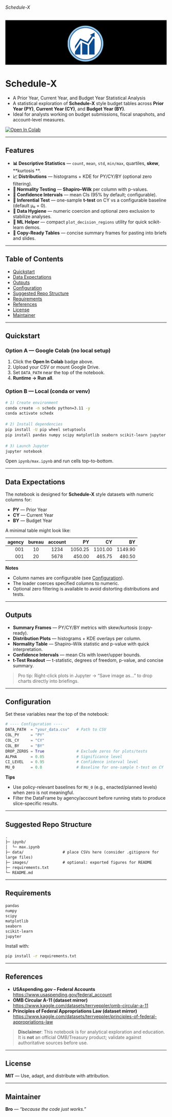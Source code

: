 ###### Schedule-X
![](https://github.com/is-leeroy-jenkins/Sched-X/blob/master/resources/images/git/schedx.png)

# Schedule-X 
- A Prior Year, Current Year, and Budget Year Statistical Analysis
- A statistical exploration of **Schedule-X** style budget tables across **Prior Year (PY)**, 
**Current Year (CY)**, and **Budget Year (BY)**. 
- Ideal for analysts working on budget submissions,
fiscal snapshots, and account-level measures.

[![Open In Colab](https://colab.research.google.com/assets/colab-badge.svg)](https://colab.research.google.com/github/is-leeroy-jenkins/BudgetPy/blob/master/ipynb/max.ipynb)

---

## Features

- **📊 Descriptive Statistics** — `count`, `mean`, `std`, `min/max`, quartiles, **skew**, **kurtosis
  **.
- **📈 Distributions** — histograms + KDE for PY/CY/BY (optional zero filtering).
- **🔎 Normality Testing** — **Shapiro–Wilk** per column with p-values.
- **📏 Confidence Intervals** — mean CIs (95% by default; configurable).
- **🎯 Inferential Test** — one-sample **t-test** on CY vs a configurable baseline (default μ₀ = 0).
- **🧹 Data Hygiene** — numeric coercion and optional zero exclusion to stabilize analyses.
- **🧩 ML Helper** — compact `plot_decision_regions` utility for quick scikit-learn demos.
- **📝 Copy-Ready Tables** — concise summary frames for pasting into briefs and slides.

---

## Table of Contents

- [Quickstart](#quickstart)
- [Data Expectations](#data-expectations)
- [Outputs](#outputs)
- [Configuration](#configuration)
- [Suggested Repo Structure](#suggested-repo-structure)
- [Requirements](#requirements)
- [References](#references)
- [License](#license)
- [Maintainer](#maintainer)

---

## Quickstart

### Option A — Google Colab (no local setup)

1. Click the **Open In Colab** badge above.
2. Upload your CSV or mount Google Drive.
3. Set `DATA_PATH` near the top of the notebook.
4. **Runtime → Run all**.

### Option B — Local (conda or venv)

```bash
# 1) Create environment
conda create -n schedx python=3.11 -y
conda activate schedx

# 2) Install dependencies
pip install -U pip wheel setuptools
pip install pandas numpy scipy matplotlib seaborn scikit-learn jupyter

# 3) Launch Jupyter
jupyter notebook
```

Open `ipynb/max.ipynb` and run cells top-to-bottom.

---

## Data Expectations

The notebook is designed for **Schedule-X** style datasets with numeric columns for:

- **PY** — Prior Year
- **CY** — Current Year
- **BY** — Budget Year

A minimal table might look like:

| agency | bureau | account | PY      | CY      | BY      |
|-------:|:------:|:-------:|--------:|--------:|--------:|
| 001    | 10     | 1234    | 1050.25 | 1101.00 | 1149.90 |
| 001    | 20     | 5678    |  450.00 |  465.75 |  480.50 |

**Notes**

- Column names are configurable (see [Configuration](#configuration)).
- The loader coerces specified columns to numeric.
- Optional zero filtering is available to avoid distorting distributions and tests.

---

## Outputs

- **Summary Frames** — PY/CY/BY metrics with skew/kurtosis (copy-ready).
- **Distribution Plots** — histograms + KDE overlays per column.
- **Normality Table** — Shapiro–Wilk statistic and p-value with quick interpretation.
- **Confidence Intervals** — mean CIs with lower/upper bounds.
- **t-Test Readout** — t-statistic, degrees of freedom, p-value, and concise summary.

> Pro tip: Right-click plots in Jupyter → “Save image as…” to drop charts directly into briefings.

---

## Configuration

Set these variables near the top of the notebook:

```python
# ---- Configuration ----
DATA_PATH  = "your_data.csv"   # Path to CSV
COL_PY     = "PY"
COL_CY     = "CY"
COL_BY     = "BY"
DROP_ZEROS = True              # Exclude zeros for plots/tests
ALPHA      = 0.05              # Significance level
CI_LEVEL   = 0.95              # Confidence interval level
MU_0       = 0.0               # Baseline for one-sample t-test on CY
```

**Tips**

- Use policy-relevant baselines for `MU_0` (e.g., enacted/planned levels) when zero is not
  meaningful.
- Filter the DataFrame by agency/account before running stats to produce slice-specific results.

---

## Suggested Repo Structure

```
.
├─ ipynb/
│  └─ max.ipynb
├─ data/                 # place CSVs here (consider .gitignore for large files)
├─ images/               # optional: exported figures for README
├─ requirements.txt
└─ README.md
```

---

## Requirements

```
pandas
numpy
scipy
matplotlib
seaborn
scikit-learn
jupyter
```

Install with:

```bash
pip install -r requirements.txt
```

---

## References

- **USAspending.gov – Federal Accounts**  
  https://www.usaspending.gov/federal_account
- **OMB Circular A-11 (dataset mirror)**  
  https://www.kaggle.com/datasets/terryeppler/omb-circular-a-11
- **Principles of Federal Appropriations Law (dataset mirror)**  
  https://www.kaggle.com/datasets/terryeppler/principles-of-federal-appropriations-law

> **Disclaimer**: This notebook is for analytical exploration and education.  
> It is **not** an official OMB/Treasury product; validate against authoritative sources before use.

---

## License

**MIT** — Use, adapt, and distribute with attribution.

---

## Maintainer

**Bro** — _“because the code just works.”_
